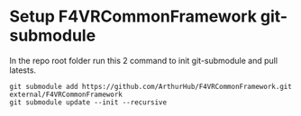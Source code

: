 # Setup F4VRCommonFramework git-submodule

In the repo root folder run this 2 command to init git-submodule and pull latests.

```
git submodule add https://github.com/ArthurHub/F4VRCommonFramework.git external/F4VRCommonFramework
git submodule update --init --recursive
```
